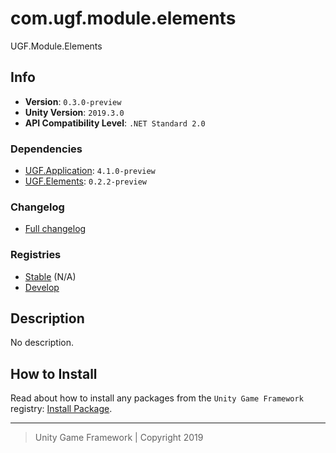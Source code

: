# com.ugf.module.elements

UGF.Module.Elements

## Info

- **Version**: `0.3.0-preview`
- **Unity Version**: `2019.3.0`
- **API Compatibility Level**: `.NET Standard 2.0`

### Dependencies

- [UGF.Application](https://github.com/unity-game-framework/ugf-application): `4.1.0-preview`
- [UGF.Elements](https://github.com/unity-game-framework/ugf-elements): `0.2.2-preview`

### Changelog

- [Full changelog][1]

### Registries

- [Stable][2] (N/A)
- [Develop][3]

## Description

No description.

## How to Install

Read about how to install any packages from the `Unity Game Framework` registry: [Install Package][4].

---
> Unity Game Framework | Copyright 2019

[1]: changelog.md
[2]: https://bintray.com/unity-game-framework/stable/com.ugf.module.elements
[3]: https://bintray.com/unity-game-framework/dev/com.ugf.module.elements
[4]: https://github.com/unity-game-framework/ugf-documentation/wiki/Install-Package
